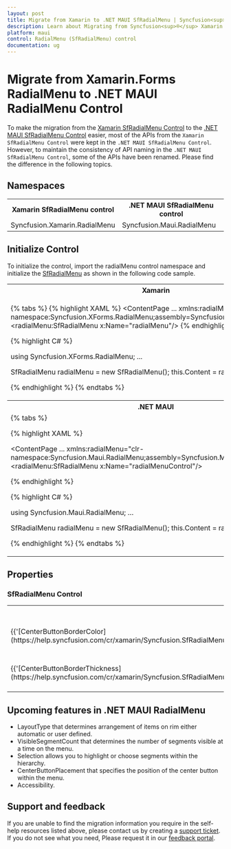 ```yaml
---
layout: post
title: Migrate from Xamarin to .NET MAUI SfRadialMenu | Syncfusion<sup>®</sup>
description: Learn about Migrating from Syncfusion<sup>®</sup> Xamarin.Forms RadialMenu control to .NET MAUI RadialMenu control.
platform: maui
control: RadialMenu (SfRadialMenu) control
documentation: ug
---
```

 
# Migrate from Xamarin.Forms RadialMenu to .NET MAUI RadialMenu Control

To make the migration from the [Xamarin SfRadialMenu Control](https://www.syncfusion.com/xamarin-ui-controls/xamarin-radial-menu) to the [.NET MAUI SfRadialMenu Control](https://www.syncfusion.com/maui-controls/maui-radial-menu) easier, most of the APIs from the `Xamarin SfRadialMenu Control` were kept in the `.NET MAUI SfRadialMenu Control`. However, to maintain the consistency of API naming in the `.NET MAUI SfRadialMenu Control`, some of the APIs have been renamed. Please find the difference in the following topics.

## Namespaces

<table>
<tr>
<th>Xamarin SfRadialMenu control</th>
<th>.NET MAUI SfRadialMenu control</th></tr>
<tr>
<td>Syncfusion.Xamarin.RadialMenu</td>
<td>Syncfusion.Maui.RadialMenu</td></tr>
</table>

## Initialize Control

To initialize the control, import the radialMenu control namespace and initialize the [SfRadialMenu]() as shown in the following code sample.

<table>
<tr>
<th>Xamarin</th>
</tr>
<tr>
<td>

{% tabs %}
{% highlight XAML %}
<ContentPage 
...
xmlns:radialMenu="clr-namespace:Syncfusion.XForms.RadialMenu;assembly=Syncfusion.RadialMenu.XForms">
     <radialMenu:SfRadialMenu x:Name="radialMenu"/>
</ContentPage>
{% endhighlight %}

{% highlight C# %}

using Syncfusion.XForms.RadialMenu;
...

SfRadialMenu radialMenu = new SfRadialMenu();
this.Content = radialMenuControl;

{% endhighlight %}
{% endtabs %}
</td>
</tr>
<tr>
<th>.NET MAUI</th>
</tr>
<tr>
<td>
{% tabs %} 

{% highlight XAML %}

<ContentPage 
...
xmlns:radialMenu="clr-namespace:Syncfusion.Maui.RadialMenu;assembly=Syncfusion.Maui.RadialMenu">
    <radialMenu:SfRadialMenu x:Name="radialMenuControl"/>
</ContentPage>

{% endhighlight %}

{% highlight C# %}

using Syncfusion.Maui.RadialMenu;
…

SfRadialMenu radialMenu = new SfRadialMenu();
this.Content = radialMenu;

{% endhighlight %}
{% endtabs %}
</td>
</tr>
</table>

## Properties

### SfRadialMenu Control

<table> 
<tr>
<th>Xamarin SfRadialMenu control</th>
<th>.NET MAUI SfRadialMenu control</th>
<th>Description</th></tr>

<tr>
<td>{{'[CenterButtonBorderColor](https://help.syncfusion.com/cr/xamarin/Syncfusion.SfRadialMenu.XForms.SfRadialMenu.html#Syncfusion_SfRadialMenu_XForms_SfRadialMenu_CenterButtonBorderColor)'}}</td>
<td>{{'[CenterButtonStroke](https://help.syncfusion.com/cr/maui/Syncfusion.Maui.RadialMenu.SfRadialMenu.html#Syncfusion_Maui_RadialMenu_SfRadialMenu_CenterButtonStroke)'}}</td>
<td>Gets or sets a value of the stroke brush for the centerbuttonstroke in the SfRadialMenu.</td>
</tr>

<tr>
<td>{{'[CenterButtonBorderThickness](https://help.syncfusion.com/cr/xamarin/Syncfusion.SfRadialMenu.XForms.SfRadialMenu.html#Syncfusion_SfRadialMenu_XForms_SfRadialMenu_CenterButtonBorderThickness)'}}</td>
<td>{{'[CenterButtonStrokeThickness](https://help.syncfusion.com/cr/maui/Syncfusion.Maui.RadialMenu.SfRadialMenu.html#Syncfusion_Maui_RadialMenu_SfRadialMenu_CenterButtonStrokeThickness)'}}</td>
<td>Gets or sets a value of the the strokethickness for the centerbuttonstrokethickness in the SfRadialMenu.</td>
</tr>

</table> 

## Upcoming features in .NET MAUI RadialMenu

* LayoutType that determines arrangement of items on rim either automatic or user defined.
* VisibleSegmentCount that determines the number of segments visible at a time on the menu.
* Selection allows you to highlight or choose segments within the hierarchy.
* CenterButtonPlacement that specifies the position of the center button within the menu.
* Accessibility.

## Support and feedback

If you are unable to find the migration information you require in the self-help resources listed above, please contact us by creating a [support ticket](https://internalsupport.bolddesk.com/agent/tickets/create). If you do not see what you need, Please request it in our [feedback portal](https://www.syncfusion.com/feedback/maui).